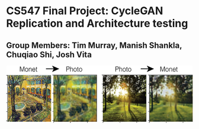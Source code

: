 # CS547 Final Project: CycleGAN Replication and Architecture testing
## Group Members: Tim Murray, Manish Shankla, Chuqiao Shi, Josh Vita


<p align="center">
  <img width="543" height="155" src="./gitpic.png">
</p>


